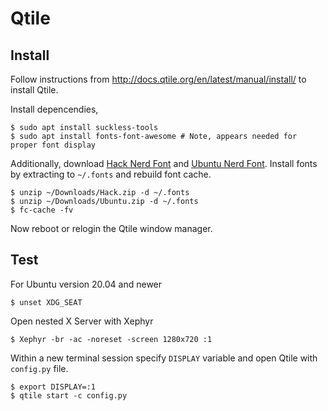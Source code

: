 # Qtile

## Install
Follow instructions from http://docs.qtile.org/en/latest/manual/install/ to install Qtile.

Install depencendies,
```shell
$ sudo apt install suckless-tools 
$ sudo apt install fonts-font-awesome # Note, appears needed for proper font display
```

Additionally, download [Hack Nerd Font](https://github.com/ryanoasis/nerd-fonts/releases/download/v2.2.2/Hack.zip) and [Ubuntu Nerd Font](https://github.com/ryanoasis/nerd-fonts/releases/download/v2.2.2/Ubuntu.zip). 
Install fonts by extracting to `~/.fonts` and rebuild font cache.

```shell
$ unzip ~/Downloads/Hack.zip -d ~/.fonts
$ unzip ~/Downloads/Ubuntu.zip -d ~/.fonts
$ fc-cache -fv
```

Now reboot or relogin the Qtile window manager.

## Test
For Ubuntu version 20.04 and newer

```shell
$ unset XDG_SEAT
```

Open nested X Server with Xephyr

```shell
$ Xephyr -br -ac -noreset -screen 1280x720 :1
```

Within a new terminal session specify `DISPLAY` variable and open Qtile with `config.py` file.

```shell
$ export DISPLAY=:1
$ qtile start -c config.py
```
